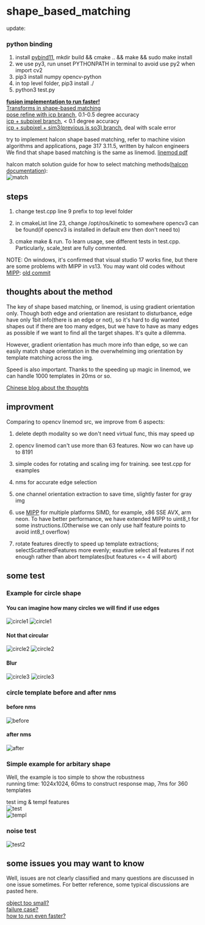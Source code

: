 # shape_based_matching  

update:   

### python binding
1. install [pybind11](https://github.com/pybind/pybind11), mkdir build && cmake .. && make && sudo make install
2. we use py3, run unset PYTHONPATH in terminal to avoid use py2 when import cv2
3. pip3 install numpy opencv-python
4. in top level folder, pip3 install ./
5. python3 test.py  



**[fusion implementation to run faster!](https://github.com/meiqua/shape_based_matching/issues/77)**  
[Transforms in shape-based matching](./Transforms%20in%20shape-based%20matching.pdf)  
[pose refine with icp branch](https://github.com/meiqua/shape_based_matching/tree/icp2D), 0.1-0.5 degree accuracy   
[icp + subpixel branch](https://github.com/meiqua/shape_based_matching/tree/subpixel), < 0.1 degree accuracy  
[icp + subpixel + sim3(previous is so3) branch](https://github.com/meiqua/shape_based_matching/tree/sim3), deal with scale error  

try to implement halcon shape based matching, refer to machine vision algorithms and applications, page 317 3.11.5, written by halcon engineers  
We find that shape based matching is the same as linemod. [linemod pdf](Gradient%20Response%20Maps%20for%20Real-TimeDetection%20of%20Textureless%20Objects.pdf)  

halcon match solution guide for how to select matching methods([halcon documentation](https://www.mvtec.com/products/halcon/documentation/#reference_manual)):  
![match](./match.png)  

## steps

1. change test.cpp line 9 prefix to top level folder

2. in cmakeList line 23, change /opt/ros/kinetic to somewhere opencv3 can be found(if opencv3 is installed in default env then don't need to)

3. cmake make & run. To learn usage, see different tests in test.cpp. Particularly, scale_test are fully commented.

NOTE: On windows, it's confirmed that visual studio 17 works fine, but there are some problems with MIPP in vs13. You may want old codes without [MIPP](https://github.com/aff3ct/MIPP): [old commit](https://github.com/meiqua/shape_based_matching/tree/fc3560a1a3bc7c6371eacecdb6822244baac17ba)  

## thoughts about the method

The key of shape based matching, or linemod, is using gradient orientation only. Though both edge and orientation are resistant to disturbance,
edge have only 1bit info(there is an edge or not), so it's hard to dig wanted shapes out if there are too many edges, but we have to have as many edges as possible if we want to find all the target shapes. It's quite a dilemma.  

However, gradient orientation has much more info than edge, so we can easily match shape orientation in the overwhelming img orientation by template matching across the img.  

Speed is also important. Thanks to the speeding up magic in linemod, we can handle 1000 templates in 20ms or so.  

[Chinese blog about the thoughts](https://www.zhihu.com/question/39513724/answer/441677905)  

## improvment

Comparing to opencv linemod src, we improve from 6 aspects:  

1. delete depth modality so we don't need virtual func, this may speed up  

2. opencv linemod can't use more than 63 features. Now wo can have up to 8191  

3. simple codes for rotating and scaling img for training. see test.cpp for examples  

4. nms for accurate edge selection  

5. one channel orientation extraction to save time, slightly faster for gray img

6. use [MIPP](https://github.com/aff3ct/MIPP) for multiple platforms SIMD, for example, x86 SSE AVX, arm neon.
   To have better performance, we have extended MIPP to uint8_t for some instructions.(Otherwise we can only use
   half feature points to avoid int8_t overflow)  

7. rotate features directly to speed up template extractions; selectScatteredFeatures more 
evenly; exautive select all features if not enough rather than abort templates(but features <= 4 will abort)

## some test

### Example for circle shape  

#### You can imagine how many circles we will find if use edges  
![circle1](test/case0/1.jpg)
![circle1](test/case0/result/1.png)  

#### Not that circular  
![circle2](test/case0/2.jpg)
![circle2](test/case0/result/2.png)  

#### Blur  
![circle3](test/case0/3.png)
![circle3](test/case0/result/3.png)  

### circle template before and after nms  

#### before nms

![before](test/case0/features/no_nms_templ.png)

#### after nms

![after](test/case0/features/nms_templ.png)  

### Simple example for arbitary shape

Well, the example is too simple to show the robustness  
running time: 1024x1024, 60ms to construct response map, 7ms for 360 templates  

test img & templ features  
![test](./test/case1/result.png)  
![templ](test/case1/templ.png)  


### noise test  

![test2](test/case2/result/together.png)  

## some issues you may want to know  
Well, issues are not clearly classified and many questions are discussed in one issue sometimes. For better reference, some typical discussions are pasted here.  

[object too small?](https://github.com/meiqua/shape_based_matching/issues/13#issuecomment-474780205)  
[failure case?](https://github.com/meiqua/shape_based_matching/issues/19#issuecomment-481153907)  
[how to run even faster?](https://github.com/meiqua/shape_based_matching/issues/21#issuecomment-489664586)  


